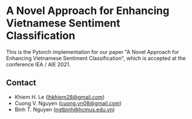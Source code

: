 # A Novel Approach for Enhancing Vietnamese Sentiment Classification

This is the Pytorch implementation for our paper "A Novel Approach for Enhancing Vietnamese Sentiment Classification", which is accepted at the conference IEA / AIE 2021.

## Contact
* Khiem H. Le (lhkhiem28@gmail.com)
* Cuong V. Nguyen (cuong.vn08@gmail.com)
* Binh T. Nguyen (ngtbinh@hcmus.edu.vn)
